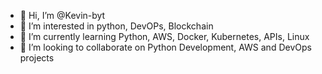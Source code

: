 - 👋 Hi, I’m @Kevin-byt
- 👀 I’m interested in python, DevOPs, Blockchain
- 🌱 I’m currently learning Python, AWS, Docker, Kubernetes, APIs, Linux
- 💞️ I’m looking to collaborate on Python Development, AWS and DevOps projects

<!---
Kevin-byt/Kevin-byt is a ✨ special ✨ repository because its `README.md` (this file) appears on your GitHub profile.
You can click the Preview link to take a look at your changes.
--->
